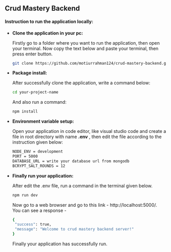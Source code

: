 ## Crud Mastery Backend

#### Instruction to run the application locally:

- **Clone the application in your pc:**

  Firstly go to a folder where you want to run the application, then open your terminal. Now copy the text below and paste your terminal, then press enter button.

  ```bash
  git clone https://github.com/motiurrahman124/crud-mastery-backend.git
  ```

- **Package install:**

  After successfully clone the application, write a command below:

  ```bash
  cd your-project-name
  ```

  And also run a command:

  ```bash
  npm install
  ```

- **Environment variable setup:**

  Open your application in code editor, like visual studio code and create a file in root directory with name **.env** , then edit the file according to the instruction given below:

  ```bash
  NODE_ENV = development
  PORT = 5000
  DATABASE_URL = write your database url from mongodb
  BCRYPT_SALT_ROUNDS = 12
  ````

- **Finally run your application:**

  After edit the .env file, run a command in the terminal given below.  

  ```bash
  npm run dev
  ```

  Now go to a web browser and go to this link - http://localhost:5000/. You can see a response -

  ```bash
  {
   "success": true,
   "message": "Welcome to crud mastery backend server!"
  }
  ```
  Finally your application has successfully run.


